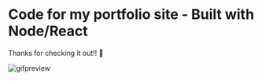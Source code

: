 # Code for my portfolio site - Built with Node/React

Thanks for checking it out!! :wave:

![gifpreview](https://im7.ezgif.com/tmp/ezgif-7-6cde0556c8ff.gif)
